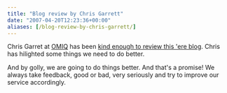 ```yaml
---
title: "Blog review by Chris Garrett"
date: "2007-04-20T12:23:36+00:00"
aliases: [/blog-review-by-chris-garrett/]
---
```


Chris Garret at [OMIQ](http://www.omiq.com/) has been [kind enough to review this 'ere blog](http://www.chrisg.com/blog-critique-openxtra-blog/). Chris has hilighted some things we need to do better.

And by golly, we are going to do things better. And that's a promise! We always take feedback, good or bad, very seriously and try to improve our service accordingly.
